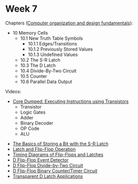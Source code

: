 # Week 7

<!-- Chapters ([The Essentials Of Computer Organization And Architecture](https://annas-archive.org/md5/5ba0d1b3a05968d49a19d41ed52c2add)):
- 4.1 Introduction 
  - 4.1.1 CPU Basics and Organization
  - 4.1.2 The Bus
  - 4.1.3 Clocks
  - 4.1.4 The Input/Output Subsystem
  - 4.1.5 Memory Organization and Addressing
  - 4.1.6 Interrupts -->

Chapters ([Computer organization and design fundamentals](https://annas-archive.org/md5/21e29706fb83c40a7f4f1ffc5960c369)):
- 10 Memory Cells 
  - 10.1 New Truth Table Symbols
    - 10.1.1 Edges/Transitions
    - 10.1.2 Previously Stored Values
    - 10.1.3 Undefined Values
  - 10.2 The S-R Latch
  - 10.3 The D Latch
  - 10.4 Divide-By-Two Circuit
  - 10.5 Counter
  - 10.6 Parallel Data Output

Videos:
- [Core Dumped: Executing Instructions using Transistors](https://www.youtube.com/watch?v=HjneAhCy2N4)
  - Transistor
  - Logic Gates
  - Adder
  - Binary Decoder
  - OP Code
  - ALU
<!---->
- [The Basics of Storing a Bit with the S-R Latch](https://www.youtube.com/watch?v=weju-cwgsmI)
- [Latch and Flip-Flop Operation](https://www.youtube.com/watch?v=lVXjI8Mpu4w)
- [Timing Diagrams of Flip-Flops and Latches](https://www.youtube.com/watch?v=moxMU86NeVI)
- [D Flip-Flop Event Detector](https://www.youtube.com/watch?v=c5-hwuRuCrI)
- [D Flip-Flop Divide-by-Two Circuit](https://www.youtube.com/watch?v=lxNmz_iEAX0)
- [D Flip-Flop Binary Counter/Timer Circuit](https://www.youtube.com/watch?v=ts4g_NUuHAc)
- [Transparent D Latch Applications](https://www.youtube.com/watch?v=EUBf5Exv0TM)